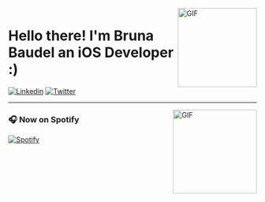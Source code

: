 
<img align="right" alt="GIF" height="160px" src="https://octodex.github.com/images/octonaut.jpg" />

# Hello there! I'm Bruna Baudel an iOS Developer :)

[![Linkedin](https://img.shields.io/badge/Linkedin-0077B5?style=for-the-badge&logo=linkedin&logoColor=white)](https://www.linkedin.com/in/brunabaudel/)
[![Twitter](https://img.shields.io/badge/Twitter-1DA1F2?style=for-the-badge&logo=twitter&logoColor=white)](https://twitter.com/brunacarolinabs)

---

<img align="right" alt="GIF" height="170px" src="https://media.giphy.com/media/J5B1Y8QZnzXXbLQIBu/giphy.gif" />

### 🎧 Now on Spotify

[![Spotify](https://novatorem-gold-one.vercel.app/api/spotify)](https://open.spotify.com/user/22fnyjocdplq6kxcyo3be5afy)

<!--
**brunabaudel/brunabaudel** is a ✨ _special_ ✨ repository because its `README.md` (this file) appears on your GitHub profile.

Here are some ideas to get you started:

- 🔭 I’m currently working on ...
- 🌱 I’m currently learning ...
- 👯 I’m looking to collaborate on ...
- 🤔 I’m looking for help with ...
- 💬 Ask me about ...
- 📫 How to reach me: ...
- 😄 Pronouns: ...
- ⚡ Fun fact: ...
-->
